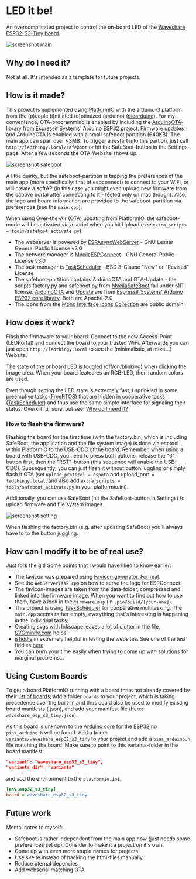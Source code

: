 # LED it be!

An overcomplicated project to control the on-board LED of the [Waveshare ESP32-S3-Tiny board](https://www.waveshare.com/wiki/ESP32-S3-Tiny).

![screenshot main](doc/assets/screenhot_main.jpeg)

## Why do I need it?

Not at all. It's intended as a template for future projects.

## How is it made?

This project is implemented using [PlatformIO](https://platformio.org/) with the arduino-3 platform from the (p)eople (i)nitiated (o)ptimized (arduino) ([pioarduino](https://github.com/pioarduino/platform-espressif32/)). For my convenience, OTA-programming is enabled by including the [ArduinoOTA](https://github.com/espressif/arduino-esp32)-library from Espressif Systems' Arduino ESP32 project.
Firmware updates and ArduinoOTA is enabled with a small safeboot partition (640KB). The main app can span over ~3MB. To trigger a restart into this partion, just call `http://ledthingy.local/safeboot` or hit the SafeBoot-button in the Settings-page. After a few seconds the OTA-Website shows up.

![screenshot safeboot](doc/assets/screenshot_safeboot.jpeg)

A little quirky, but the safeboot-partition is tapping the preferences of the main app (more specifically: that of espconnect) to connect to your WiFi, or will create a softAP (in this case you might even upload new firmware from the captive portal after connecting to it - tested only on mac though).
Also, the logo and board information are provided to the safeboot-partition via preferences (see the `main.cpp`).

When using Over-the-Air (OTA) updating from PlatformIO, the safeboot-mode will be activated via a script when you hit Upload (see `extra_scripts = tools/safeboot_activate.py`).  

* The webserver is powered by [ESPAsyncWebServer](https://github.com/mathieucarbou/ESPAsyncWebServer) - GNU Lesser General Public License v3.0
* The network manager is [MycilaESPConnect](https://github.com/mathieucarbou/MycilaESPConnect) - GNU General Public License v3.0
* The task manager is [TaskScheduler](https://github.com/arkhipenko/TaskScheduler) - BSD 3-Clause "New" or "Revised" License
* The safeboot-partition contains ArduinoOTA and OTA-Update - the scripts factory.py and safeboot.py from [MycilaSafeBoot](https://github.com/mathieucarbou/MycilaSafeBoot) fall under MIT license. [ArduinoOTA](https://github.com/espressif/arduino-esp32/tree/master/libraries/ArduinoOTA) and [Update](https://github.com/espressif/arduino-esp32/tree/master/libraries/Update) are from [Espressif Systems' Arduino ESP32 core library](https://github.com/espressif/arduino-esp32/tree/master/libraries). Both are Apache-2.0
* The icons from the [Mono Interface Icons Collection](https://www.svgrepo.com/collection/mono-interface-icons/) are public domain

## How does it work?

Flash the firmaware to your board. Connect to the new Access-Point (LEDPortal) and connect the board to your trusted WiFi. Afterwards you can just open `http://ledthingy.local` to see the (minimalistic, at most...) Website.

The state of the onboard LED is toggled (off/on/blinking) when clicking the image area.
When your board feateures an RGB-LED, then random colors are used.

Even though setting the LED state is extremely fast, I sprinkled in some preemptive tasks ([FreeRTOS](https://www.freertos.org/)) that are hidden in cooperative tasks ([TaskScheduler](https://github.com/arkhipenko/TaskScheduler)) and thus use the same simple interface for signaling their status.
Overkill fur sure, but see: [Why do I need it?](#why-do-i-need-it) 

### How to flash the firmware?

Flashing the board for the first time (with the factory.bin, which is including SafeBoot, the application and the file system image) is done via esptool within PlatformIO to the USB-CDC of the board. 
Remember, when using a board with USB-CDC, you need to press both buttons, release the "0"-button first, then the "RST"-button (this sequence will enable the USB-CDC). 
Subsequently, you can just flash it without button juggling or simply flash it OTA (set `upload_protocol = espota` and upload_port = `ledthingy.local`, and also add `extra_scripts = tools/safeboot_activate.py` in your platformio.ini). 

Additionally, you can use SafeBoot (hit the SafeBoot-button in Settings) to upload firmware and file system images.

![screenshot setting](doc/assets/screenshot_settings.jpeg)

When flashing the factory.bin (e.g. after updating SafeBoot) you'll always have to to the button juggling.

## How can I modify it to be of real use?

Just fork the git!
Some points that I would have liked to know earlier:

* The favicon was prepared using [Favicon generator. For real](https://realfavicongenerator.net/). 
* See the `WebServerTask.cpp` on how to serve the logo for ESPConnect.
* The favicon-images are taken from the data-folder, compressed and linked into the firmware image. When you want to find out how to use them, have a look in the `firmware.map` (in `.pio/build/[your-env]`).
* This project is using [TaskScheduler](https://github.com/arkhipenko/TaskScheduler) for cooperative multitasking. The `main.cpp` seems rather empty, everything that's interesting is happening in the individual tasks.
* Creating svgs with Inkscape leaves a lot of clutter in the file, [SVGminify.com](https://www.svgminify.com/) helps
* [jsfiddle](https://jsfiddle.net/) in extremely helpful in testing the websites. See one of the test fiddles [here](https://jsfiddle.net/9wr62y3u/28/)
* You can burn your time easily when trying to come up with solutions for marginal problems...

## Using Custom Boards

To get a board PlatformIO running with a board thats not already covered by their [list of boards](https://docs.platformio.org/en/stable/boards/index.html), add a folder `boards` to your project, which is taking precedence over the built-in and thus could also be used to modify existing board manifests (.json), and add your manifest file (here: `waveshare_esp_s3_tiny.json`). 

As this board is unknown to the [Arduino core for the ESP32](https://github.com/espressif/arduino-esp32) no `pins_arduino.h` will be found. 
Add a folder `variants/waveshare_esp32_s3_tiny` to your project and add a `pins_arduino.h` file matching the board. Make sure to point to this variants-folder in the board manifest:

```json
"variant": "waveshare_esp32_s3_tiny",
"variants_dir": "variants"
```  

and add the environment to the `platformio.ini`:

```ini
[env:esp32_s3_tiny]
board = waveshare_esp32_s3_tiny
```

## Future work

Mental notes to myself: 

* Safeboot is rather independent from the main app now (just needs some preferences set up). Consider to make it a project on it's own.
* Come up with even more stupid names for projects!
* Use svelte instead of hacking the html-files manually
* Reduce xternal depencies
* Add webserial matching OTA
